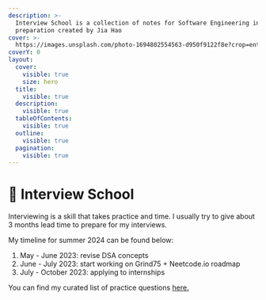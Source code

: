 ```yaml
---
description: >-
  Interview School is a collection of notes for Software Engineering interview
  preparation created by Jia Hao
cover: >-
  https://images.unsplash.com/photo-1694802554563-d950f9122f8e?crop=entropy&cs=srgb&fm=jpg&ixid=M3wxOTcwMjR8MHwxfHJhbmRvbXx8fHx8fHx8fDE2OTc0NjQyNDR8&ixlib=rb-4.0.3&q=85
coverY: 0
layout:
  cover:
    visible: true
    size: hero
  title:
    visible: true
  description:
    visible: true
  tableOfContents:
    visible: true
  outline:
    visible: true
  pagination:
    visible: true
---
```


# 🏫 Interview School

Interviewing is a skill that takes practice and time. I usually try to give about 3 months lead time to prepare for my interviews.&#x20;

My timeline for summer 2024 can be found below:

1. May - June 2023: revise DSA concepts
2. June - July 2023: start working on Grind75 + Neetcode.io roadmap
3. July - October 2023: applying to internships

You can find my curated list of practice questions [here.](miscellaneous/revision-questions.md)
